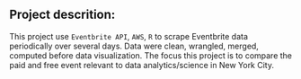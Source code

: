 ## Project descrition:

This project use `Eventbrite API`, `AWS`, `R` to scrape Eventbrite data periodically over several days.
Data were clean, wrangled, merged, computed before data visualization. The focus this project is to
compare the paid and free event relevant to data analytics/science in New York City. 
